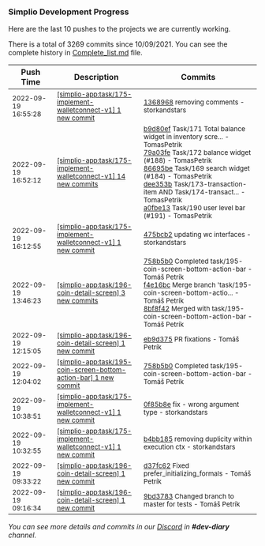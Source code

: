 
### Simplio Development Progress

Here are the last 10 pushes to the projects we are currently working.

There is a total of 3269 commits since 10/09/2021. You can see the complete history in
 [Complete_list.md](Complete_list.md) file.

| Push Time | Description | Commits |
| --- | --- | --- |
| <sub>2022-09-19 16:55:28</sub> | <sub>[[simplio-app:task/175\-implement\-walletconnect\-v1] 1 new commit](https://github.com/SimplioOfficial/simplio-app/commit/1368968f2c410193d24a2eb62be8301072b405f3)</sub> | <sub>[1368968](https://github.com/SimplioOfficial/simplio-app/commit/1368968f2c410193d24a2eb62be8301072b405f3) removing comments - storkandstars</sub> |
| <sub>2022-09-19 16:52:12</sub> | <sub>[[simplio-app:task/175\-implement\-walletconnect\-v1] 14 new commits](https://github.com/SimplioOfficial/simplio-app/compare/475bcb2c8102...8efdec1ad645)</sub> | <sub>[b9d80ef](https://github.com/SimplioOfficial/simplio-app/commit/b9d80efdaf3115b4970cde8ca0b99de2e52c3b5a) Task/171 Total balance widget in inventory scre... - TomasPetrik<br>[79a03fe](https://github.com/SimplioOfficial/simplio-app/commit/79a03fe59577a316a5ba81fe5f18c2ad9d20ca0c) Task/172 balance widget (#188) - TomasPetrik<br>[86695be](https://github.com/SimplioOfficial/simplio-app/commit/86695bedc53827d77ed0f1728b45a6b3ee89b9c8) Task/169 search widget (#184) - TomasPetrik<br>[dee353b](https://github.com/SimplioOfficial/simplio-app/commit/dee353bfb31113c937eb9aa0c1a9061fd3e41c78) Task/173-transaction-item AND Task/174-transact... - TomasPetrik<br>[a0fbe13](https://github.com/SimplioOfficial/simplio-app/commit/a0fbe133321874dd98d6067f4e5a07a03f24f897) Task/190 user level bar (#191) - TomasPetrik</sub> |
| <sub>2022-09-19 16:12:55</sub> | <sub>[[simplio-app:task/175\-implement\-walletconnect\-v1] 1 new commit](https://github.com/SimplioOfficial/simplio-app/commit/475bcb2c81021680362d0f1d8c1e2b61f7537700)</sub> | <sub>[475bcb2](https://github.com/SimplioOfficial/simplio-app/commit/475bcb2c81021680362d0f1d8c1e2b61f7537700) updating wc interfaces - storkandstars</sub> |
| <sub>2022-09-19 13:46:23</sub> | <sub>[[simplio-app:task/196\-coin\-detail\-screen] 3 new commits](https://github.com/SimplioOfficial/simplio-app/compare/eb9d375ef609...8bf8f42ee733)</sub> | <sub>[758b5b0](https://github.com/SimplioOfficial/simplio-app/commit/758b5b08f32661ccd8f8719400f670cff0e6fbdd) Completed task/195-coin-screen-bottom-action-bar - Tomáš Petrík<br>[f4e16bc](https://github.com/SimplioOfficial/simplio-app/commit/f4e16bcf4532e4ce8bba67a3674918f1aac4beae) Merge branch 'task/195-coin-screen-bottom-actio... - Tomáš Petrík<br>[8bf8f42](https://github.com/SimplioOfficial/simplio-app/commit/8bf8f42ee733da014b64c1fd7a548a9606f9ba24) Merged with task/195-coin-screen-bottom-action-bar - Tomáš Petrík</sub> |
| <sub>2022-09-19 12:15:05</sub> | <sub>[[simplio-app:task/196\-coin\-detail\-screen] 1 new commit](https://github.com/SimplioOfficial/simplio-app/commit/eb9d375ef6095e1c8863b91c89f168e97537e91d)</sub> | <sub>[eb9d375](https://github.com/SimplioOfficial/simplio-app/commit/eb9d375ef6095e1c8863b91c89f168e97537e91d) PR fixations - Tomáš Petrík</sub> |
| <sub>2022-09-19 12:04:02</sub> | <sub>[[simplio-app:task/195\-coin\-screen\-bottom\-action\-bar] 1 new commit](https://github.com/SimplioOfficial/simplio-app/commit/758b5b08f32661ccd8f8719400f670cff0e6fbdd)</sub> | <sub>[758b5b0](https://github.com/SimplioOfficial/simplio-app/commit/758b5b08f32661ccd8f8719400f670cff0e6fbdd) Completed task/195-coin-screen-bottom-action-bar - Tomáš Petrík</sub> |
| <sub>2022-09-19 10:38:51</sub> | <sub>[[simplio-app:task/175\-implement\-walletconnect\-v1] 1 new commit](https://github.com/SimplioOfficial/simplio-app/commit/0f85b8e9d6c15644ad4744d58a2216ceb21af0d8)</sub> | <sub>[0f85b8e](https://github.com/SimplioOfficial/simplio-app/commit/0f85b8e9d6c15644ad4744d58a2216ceb21af0d8) fix - wrong argument type - storkandstars</sub> |
| <sub>2022-09-19 10:32:55</sub> | <sub>[[simplio-app:task/175\-implement\-walletconnect\-v1] 1 new commit](https://github.com/SimplioOfficial/simplio-app/commit/b4bb185903e88cf8023707f9f951668475e9545b)</sub> | <sub>[b4bb185](https://github.com/SimplioOfficial/simplio-app/commit/b4bb185903e88cf8023707f9f951668475e9545b) removing duplicity within execution ctx - storkandstars</sub> |
| <sub>2022-09-19 09:33:22</sub> | <sub>[[simplio-app:task/196\-coin\-detail\-screen] 1 new commit](https://github.com/SimplioOfficial/simplio-app/commit/d37fc624b067faede1a81339b66f38f23215a0ba)</sub> | <sub>[d37fc62](https://github.com/SimplioOfficial/simplio-app/commit/d37fc624b067faede1a81339b66f38f23215a0ba) Fixed prefer_initializing_formals - Tomáš Petrík</sub> |
| <sub>2022-09-19 09:16:34</sub> | <sub>[[simplio-app:task/196\-coin\-detail\-screen] 1 new commit](https://github.com/SimplioOfficial/simplio-app/commit/9bd3783f5600d6ba5bd31b4e37adffca4e4ff0d3)</sub> | <sub>[9bd3783](https://github.com/SimplioOfficial/simplio-app/commit/9bd3783f5600d6ba5bd31b4e37adffca4e4ff0d3) Changed branch to master for tests - Tomáš Petrík</sub> |

_You can see more details and commits in our [Discord](https://discord.gg/aKhjuwZmdP) in **#dev-diary** channel._
